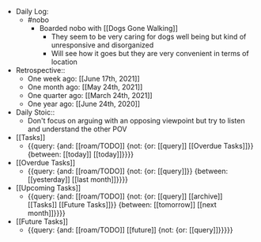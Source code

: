 - Daily Log:
    - #nobo
        - Boarded nobo with [[Dogs Gone Walking]]
            - They seem to be very caring for dogs well being but kind of unresponsive and disorganized
            - Will see how it goes but they are very convenient in terms of location 
- Retrospective::
    - One week ago: [[June 17th, 2021]]
    - One month ago: [[May 24th, 2021]]
    - One quarter ago: [[March 24th, 2021]]
    - One year ago: [[June 24th, 2020]]
- Daily Stoic::
    - Don't focus on arguing with an opposing viewpoint but try to listen and understand the other POV
- [[Tasks]]
    - {{query: {and: [[roam/TODO]] {not: {or: [[query]] [[Overdue Tasks]]}} {between: [[today]] [[today]]}}}}
- [[Overdue Tasks]]
    - {{query: {and: [[roam/TODO]] {not: {or: [[query]]}} {between: [[yesterday]] [[last month]]}}}}
- [[Upcoming Tasks]]
    - {{query: {and: [[roam/TODO]] {not: {or: [[query]] [[archive]] [[Tasks]] [[Future Tasks]]}} {between: [[tomorrow]] [[next month]]}}}}
- [[Future Tasks]]
    - {{query: {and: [[roam/TODO]] [[future]] {not: {or: [[query]]}}}}}
